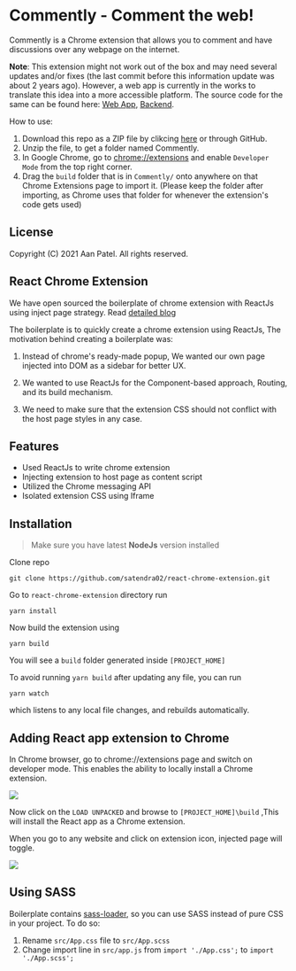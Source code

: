 # Commently - Comment the web!

Commently is a Chrome extension that allows you to comment and have discussions over any webpage on the internet.

**Note**: This extension might not work out of the box and may need several updates and/or fixes (the last commit before this information update was about 2 years ago). However, a web app is currently in the works to translate this idea into a more accessible platform. The source code for the same can be found here: [Web App](https://github.com/aannirajpatel/commently-web-app), [Backend](https://github.com/aannirajpatel/commently-backend).

How to use:

1. Download this repo as a ZIP file by clikcing [here](https://github.com/aannirajpatel/Commently/archive/refs/heads/main.zip) or through GitHub.
2. Unzip the file, to get a folder named Commently.
3. In Google Chrome, go to [chrome://extensions](chrome://extensions) and enable `Developer Mode` from the top right corner.
4. Drag the `build` folder that is in `Commently/` onto anywhere on that Chrome Extensions page to import it. (Please keep the folder after importing, as Chrome uses that folder for whenever the extension's code gets used)

## License

Copyright (C) 2021 Aan Patel. All rights reserved.

## React Chrome Extension

We have open sourced the boilerplate of chrome extension with ReactJs using inject page strategy. Read [detailed blog](https://medium.com/@satendra02/create-chrome-extension-with-reactjs-using-inject-page-strategy-137650de1f39)

The boilerplate is to quickly create a chrome extension using ReactJs, The motivation behind creating a boilerplate was:

1. Instead of chrome's ready-made popup, We wanted our own page injected into DOM as a sidebar for better UX.

2. We wanted to use ReactJs for the Component-based approach, Routing, and its build mechanism.

3. We need to make sure that the extension CSS should not conflict with the host page styles in any case.

## Features

- Used ReactJs to write chrome extension
- Injecting extension to host page as content script
- Utilized the Chrome messaging API
- Isolated extension CSS using Iframe

## Installation

> Make sure you have latest **NodeJs** version installed

Clone repo

```
git clone https://github.com/satendra02/react-chrome-extension.git
```

Go to `react-chrome-extension` directory run

```
yarn install
```

Now build the extension using

```
yarn build
```

You will see a `build` folder generated inside `[PROJECT_HOME]`

To avoid running `yarn build` after updating any file, you can run

```
yarn watch
```

which listens to any local file changes, and rebuilds automatically.

## Adding React app extension to Chrome

In Chrome browser, go to chrome://extensions page and switch on developer mode. This enables the ability to locally install a Chrome extension.

<img src="https://cdn-images-1.medium.com/max/1600/1*OaygCwLSwLakyTqCADbmDw.png" />

Now click on the `LOAD UNPACKED` and browse to `[PROJECT_HOME]\build` ,This will install the React app as a Chrome extension.

When you go to any website and click on extension icon, injected page will toggle.

<img src="https://cdn-images-1.medium.com/max/1600/1*bXJYfvrcHDWKwUZCrPI-8w.png" />

## Using SASS

Boilerplate contains [sass-loader](https://github.com/webpack-contrib/sass-loader), so you can use SASS instead of pure CSS in your project. To do so:

1. Rename `src/App.css` file to `src/App.scss`
2. Change import line in `src/app.js` from
   `import './App.css';` to `import './App.scss';`
